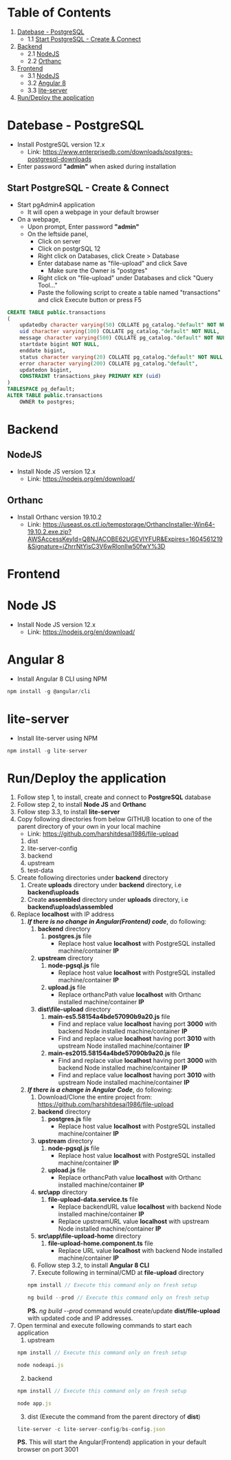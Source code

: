 # Table of Contents
1. [Datebase - PostgreSQL](#section1)
    * 1.1 [Start PostgreSQL - Create & Connect](#section1.1)
2. [Backend](#section2)
    * 2.1 [NodeJS](#section2.1)
    * 2.2 [Orthanc](#section2.2)
3. [Frontend](#section3)
    * 3.1 [NodeJS](#section3.1)
    * 3.2 [Angular 8](#section3.2)
    * 3.3 [lite-server](#section3.3)
4. [Run/Deploy the application](#section4) 

<div id='section1'/>

# Datebase - PostgreSQL

- Install PostgreSQL version 12.x
    - Link: https://www.enterprisedb.com/downloads/postgres-postgresql-downloads
- Enter password **"admin"** when asked during installation

<div id='section1.1'/>

## Start PostgreSQL - Create & Connect

- Start pgAdmin4 application
    - It will open a webpage in your default browser
- On a webpage,
    - Upon prompt, Enter password **"admin"**
    - On the leftside panel,
        - Click on server
        - Click on postgrSQL 12
        - Right click on Databases, click Create > Database
        - Enter database name as "file-upload" and click Save
            - Make sure the Owner is "postgres"
        - Right click on "file-upload" under Databases and click "Query Tool..."
        - Paste the following script to create a table named "transactions" and click Execute button or press F5
```sql
CREATE TABLE public.transactions
(
    updatedby character varying(50) COLLATE pg_catalog."default" NOT NULL,
    uid character varying(100) COLLATE pg_catalog."default" NOT NULL,
    message character varying(500) COLLATE pg_catalog."default" NOT NULL,
    startdate bigint NOT NULL,
    enddate bigint,
    status character varying(20) COLLATE pg_catalog."default" NOT NULL,
    error character varying(200) COLLATE pg_catalog."default",
    updatedon bigint,
    CONSTRAINT transactions_pkey PRIMARY KEY (uid)
)
TABLESPACE pg_default;
ALTER TABLE public.transactions
    OWNER to postgres;
```


<div id='section2'/>

# Backend

<div id='section2.1'/>

## NodeJS

- Install Node JS version 12.x
    - Link: https://nodejs.org/en/download/

<div id='section2.2'/>

## Orthanc

- Install Orthanc version 19.10.2
    - Link: https://useast.os.ctl.io/tempstorage/OrthancInstaller-Win64-19.10.2.exe.zip?AWSAccessKeyId=Q8NJACOBE62UGEVIYFUR&Expires=1604561219&Signature=jZhrrNtYisC3V6wRlonIlw50fwY%3D


<div id='section3'/>

# Frontend

<div id='section3.1'/>

# Node JS

- Install Node JS version 12.x
    - Link: https://nodejs.org/en/download/

<div id='section3.2'/>

# Angular 8

- Install Angular 8 CLI using NPM
```javascript
npm install -g @angular/cli
```

<div id='section3.3'/>

# lite-server

- Install lite-server using NPM
```javascript
npm install -g lite-server
```

<div id='section4'/>

# Run/Deploy the application

1. Follow step 1, to install, create and connect to **PostgreSQL** database
2. Follow step 2, to install **Node JS** and **Orthanc**
3. Follow step 3.3, to install **lite-server**
4. Copy following directories from below GITHUB location to one of the parent directory of your own in your local machine
    - Link: https://github.com/harshitdesai1986/file-upload
    1. dist
    2. lite-server-config
    3. backend
    4. upstream
    5. test-data
5. Create following directories under **backend** directory
    1. Create **uploads** directory under **backend** directory, i.e **backend\uploads**
    2. Create **assembled** directory under **uploads** directory, i.e **backend\uploads\assembled**
6. Replace **localhost** with IP address
    1. ***If there is no change in Angular(Frontend) code***, do following:
        1. **backend** directory
            1. **postgres.js** file
                - Replace host value **localhost** with PostgreSQL installed machine/container **IP**
        2. **upstream** directory
            1. **node-pgsql.js** file
                - Replace host value **localhost** with PostgreSQL installed machine/container **IP**
            2. **upload.js** file
                - Replace orthancPath value **localhost** with Orthanc installed machine/container **IP**
        3. **dist\file-upload** directory
            1. **main-es5.58154a4bde57090b9a20.js** file
                - Find and replace value **localhost** having port **3000** with backend Node installed machine/container **IP**
                - Find and replace value **localhost** having port **3010** with upstream Node installed machine/container **IP**
            2. **main-es2015.58154a4bde57090b9a20.js** file
                - Find and replace value **localhost** having port **3000** with backend Node installed machine/container **IP**
                - Find and replace value **localhost** having port **3010** with upstream Node installed machine/container **IP**
    2. ***If there is a change in Angular Code***, do following:
        1. Download/Clone the entire project from: https://github.com/harshitdesai1986/file-upload
        2. **backend** directory
            1. **postgres.js** file
                - Replace host value **localhost** with PostgreSQL installed machine/container **IP**
        3. **upstream** directory
            1. **node-pgsql.js** file
                - Replace host value **localhost** with PostgreSQL installed machine/container **IP**
            2. **upload.js** file
                - Replace orthancPath value **localhost** with Orthanc installed machine/container **IP**
        4. **src\app** directory
            1. **file-upload-data.service.ts** file
                - Replace backendURL value **localhost** with backend Node installed machine/container **IP**
                - Replace upstreamURL value **localhost** with upstream Node installed machine/container **IP**
        5. **src\app\file-upload-home** directory
            1. **file-upload-home.component.ts** file
                - Replace URL value **localhost** with backend Node installed machine/container **IP**
        6. Follow step 3.2, to install **Angular 8 CLI**
        7. Execute following in terminal/CMD at **file-upload** directory
        ```javascript
        npm install // Execute this command only on fresh setup

        ng build --prod // Execute this command only on fresh setup
        ```
        **PS.** *ng build --prod* command would create/update **dist/file-upload** with updated code and IP addresses.         
7. Open terminal and execute following commands to start each application
    1. upstream
    ```javascript
    npm install // Execute this command only on fresh setup
    
    node nodeapi.js
    ```
    2. backend
    ```javascript
    npm install // Execute this command only on fresh setup

    node app.js
    ```
    3. dist (Execute the command from the parent directory of **dist**)
    ```javascript
    lite-server -c lite-server-config/bs-config.json
    ```
    **PS.** This will start the Angular(Frontend) application in your default browser on port 3001 